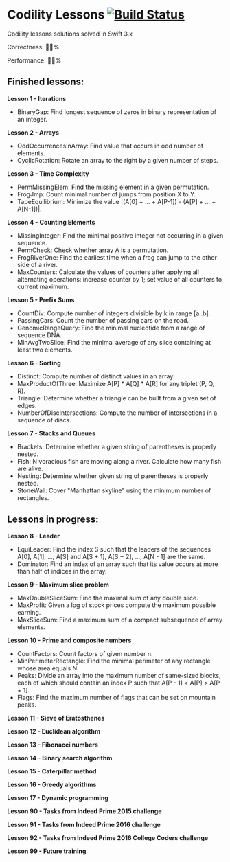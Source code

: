 # Codility Lessons [![Build Status](https://travis-ci.org/omalovichko/CodilityLessons.svg?branch=develop)](https://travis-ci.org/omalovichko/CodilityLessons)
Codility lessons solutions solved in Swift 3.x

Correctness: 💯🔥%

Performance: 💯🔥%

Finished lessons:
------

__Lesson 1 - Iterations__
* BinaryGap: Find longest sequence of zeros in binary representation of an integer.

__Lesson 2 - Arrays__
* OddOccurrencesInArray: Find value that occurs in odd number of elements.
* CyclicRotation: Rotate an array to the right by a given number of steps.

__Lesson 3 - Time Complexity__
* PermMissingElem: Find the missing element in a given permutation.
* FrogJmp: Count minimal number of jumps from position X to Y.
* TapeEquilibrium: Minimize the value |(A[0] + ... + A[P-1]) - (A[P] + ... + A[N-1])|.

__Lesson 4 - Counting Elements__
* MissingInteger: Find the minimal positive integer not occurring in a given sequence.
* PermCheck: Check whether array A is a permutation.
* FrogRiverOne: Find the earliest time when a frog can jump to the other side of a river.
* MaxCounters: Calculate the values of counters after applying all alternating operations: increase counter by 1; set value of all counters to current maximum.

__Lesson 5 - Prefix Sums__
* CountDiv: Compute number of integers divisible by k in range [a..b].
* PassingCars: Count the number of passing cars on the road.
* GenomicRangeQuery: Find the minimal nucleotide from a range of sequence DNA.
* MinAvgTwoSlice: Find the minimal average of any slice containing at least two elements.

__Lesson 6 - Sorting__
* Distinct: Compute number of distinct values in an array.
* MaxProductOfThree: Maximize A[P] * A[Q] * A[R] for any triplet (P, Q, R).
* Triangle: Determine whether a triangle can be built from a given set of edges.
* NumberOfDiscIntersections: Compute the number of intersections in a sequence of discs.

__Lesson 7 - Stacks and Queues__
* Brackets: Determine whether a given string of parentheses is properly nested.
* Fish: N voracious fish are moving along a river. Calculate how many fish are alive.
* Nesting: Determine whether given string of parentheses is properly nested.
* StoneWall: Cover "Manhattan skyline" using the minimum number of rectangles.

Lessons in progress:
------

__Lesson 8 - Leader__
* EquiLeader: Find the index S such that the leaders of the sequences A[0], A[1], ..., A[S] and A[S + 1], A[S + 2], ..., A[N - 1] are the same.
* Dominator: Find an index of an array such that its value occurs at more than half of indices in the array.

__Lesson 9 - Maximum slice problem__
* MaxDoubleSliceSum: Find the maximal sum of any double slice.
* MaxProfit: Given a log of stock prices compute the maximum possible earning.
* MaxSliceSum: Find a maximum sum of a compact subsequence of array elements.

__Lesson 10 - Prime and composite numbers__
* CountFactors: Count factors of given number n.
* MinPerimeterRectangle: Find the minimal perimeter of any rectangle whose area equals N.
* Peaks: Divide an array into the maximum number of same-sized blocks, each of which should contain an index P such that A[P - 1] < A[P] > A[P + 1].
* Flags: Find the maximum number of flags that can be set on mountain peaks.

__Lesson 11 - Sieve of Eratosthenes__

__Lesson 12 - Euclidean algorithm__

__Lesson 13 - Fibonacci numbers__

__Lesson 14 - Binary search algorithm__

__Lesson 15 - Caterpillar method__

__Lesson 16 - Greedy algorithms__

__Lesson 17 - Dynamic programming__

__Lesson 90 - Tasks from Indeed Prime 2015 challenge__

__Lesson 91 - Tasks from Indeed Prime 2016 challenge__

__Lesson 92 - Tasks from Indeed Prime 2016 College Coders challenge__

__Lesson 99 - Future training__
